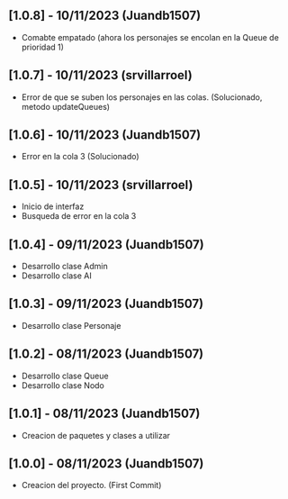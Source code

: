 ## [1.0.8] - 10/11/2023 (Juandb1507)

- Comabte empatado (ahora los personajes se encolan en la Queue de prioridad 1)

## [1.0.7] - 10/11/2023 (srvillarroel)

- Error de que se suben los personajes en las colas. (Solucionado, metodo updateQueues)

## [1.0.6] - 10/11/2023 (Juandb1507)

- Error en la cola 3 (Solucionado)

## [1.0.5] - 10/11/2023 (srvillarroel)

- Inicio de interfaz 
- Busqueda de error en la cola 3

## [1.0.4] - 09/11/2023 (Juandb1507)

- Desarrollo clase Admin
- Desarrollo clase AI

## [1.0.3] - 09/11/2023 (Juandb1507)

- Desarrollo clase Personaje 

## [1.0.2] - 08/11/2023 (Juandb1507)

- Desarrollo clase Queue
- Desarrollo clase Nodo

## [1.0.1] - 08/11/2023 (Juandb1507)

- Creacion de paquetes y clases a utilizar 

## [1.0.0] - 08/11/2023 (Juandb1507)

- Creacion del proyecto. (First Commit)


